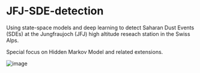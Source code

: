 # JFJ-SDE-detection
Using state-space models and deep learning to detect Saharan Dust Events (SDEs) at the Jungfraujoch (JFJ) high altitude reseach station in the Swiss Alps.

Special focus on Hidden Markov Model and related extensions.


![image](https://github.com/azehr/JFJ-SDE-detection/assets/100418691/82290520-49ad-4e3c-902d-d196653222cd)
